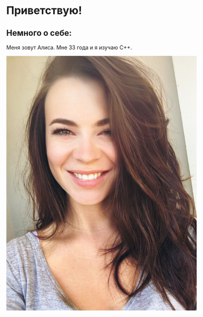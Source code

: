 # Приветствую!

## Немного о себе:

Меня зовут Алиса. Мне 33 года и я изучаю C++.

![Photo of me](https://github.com/Alisa-Salimianova/Alisa/blob/main/me.JPG)



